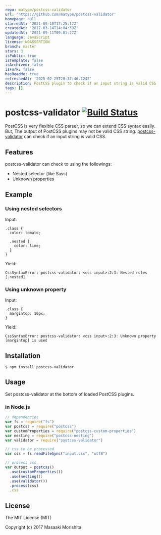 ```yaml
---
repo: matype/postcss-validator
url: 'https://github.com/matype/postcss-validator'
homepage: null
starredAt: '2021-09-10T17:25:17Z'
createdAt: '2017-03-14T14:04:59Z'
updatedAt: '2021-09-11T09:01:27Z'
language: JavaScript
license: NOASSERTION
branch: master
stars: 3
isPublic: true
isTemplate: false
isArchived: false
isFork: false
hasReadMe: true
refreshedAt: '2025-02-25T20:37:46.124Z'
description: PostCSS plugin to check if an input string is valid CSS
tags: []
---
```


# postcss-validator [![Build Status](https://travis-ci.org/morishitter/postcss-validator.svg)](https://travis-ci.org/morishitter/postcss-validator)

PostCSS is very flexible CSS parser, so we can extend CSS syntax easily.
But, The output of PostCSS plugins may not be valid CSS string.
[postcss-validator](https://github.com/morishitter/postcss-validator) can check if an input string is valid CSS.

## Features

postcss-validator can check to using the followings:

- Nested selector (like Sass)
- Unknown properties

## Example

### Using nested selectors

Input:

```
.class {
  color: tomato;

  .nested {
    color: lime;
  }
}
```

Yield:

```
CssSyntaxError: postcss-validator: <css input>:2:3: Nested rules [.nested]
```

### Using unknown property

Input:

```
.class {
  margintop: 10px;
}
```

Yield:

```
CssSyntaxError: postcss-validator: <css input>:2:3: Unknown property [margintop] is used
```

## Installation

```shell
$ npm install postcss-validator
```

## Usage

Set postcss-validator at the bottom of loaded PostCSS plugins.

### in Node.js

```js
// dependencies
var fs = require("fs")
var postcss = require("postcss")
var customProperties = require("postcss-custom-properties")
var nesting = require("postcss-nesting")
var validator = require("postcss-validator")

// css to be processed
var css = fs.readFileSync("input.css", "utf8")

// process css
var output = postcss()
  .use(customProperties())
  .use(nesting())
  .use(validator())
  .process(css)
  .css
```

## License

The MIT License (MIT)

Copyright (c) 2017 Masaaki Morishita
